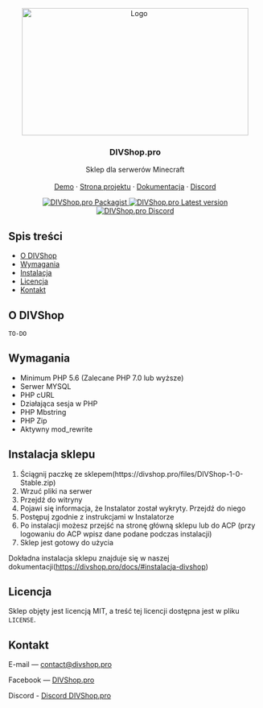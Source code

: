 <p align="center">
  <a href="https://divshop.pro">
    <img src="https://cdn-n.divshop.pro/images/divshop-logo.png" alt="Logo" width="450" height="253">
  </a>

  <h3 align="center">DIVShop.pro</h3>

  <p align="center">
    Sklep dla serwerów Minecraft
    <br>
    <br>
    <a href="https://demo.divshop.pro/">Demo</a>
    ·
    <a href="https://divshop.pro/">Strona projektu</a>
    ·
    <a href="https://divshop.pro/docs/">Dokumentacja</a>
    ·
    <a href="https://divshop.pro/discord/">Discord</a>
  </p>
  <p align="center">
    <a href="#">
      <img src="https://img.shields.io/packagist/dm/divshop/divshop" alt="DIVShop.pro Packagist">
    </a>
    <a href="#">
      <img src="https://img.shields.io/github/v/release/divshop/divshop?include_prereleases&sort=semver" alt="DIVShop.pro Latest version">
    </a>
    <a href="https://divshop.pro/discord/">
      <img src="https://img.shields.io/discord/768411593288712194?label=discord" alt="DIVShop.pro Discord">
    </a>
  </p>
</p>



## Spis treści

* [O DIVShop](#o-divshop)
* [Wymagania](#wymagania)
* [Instalacja](#instalacja-sklepu)
* [Licencja](#licencja)
* [Kontakt](#kontakt)




## O DIVShop

`TO-DO`



## Wymagania

<ul>
  <li>Minimum PHP 5.6 (Zalecane PHP 7.0 lub wyższe)</li>
  <li>Serwer MYSQL</li>
  <li>PHP cURL</li>
  <li>Działająca sesja w PHP</li>
  <li>PHP Mbstring</li>
  <li>PHP Zip</li>
  <li>Aktywny mod_rewrite</li>
</ul>


## Instalacja sklepu
 
<ol>
  <li>Ściągnij paczkę ze sklepem(https://divshop.pro/files/DIVShop-1-0-Stable.zip)</li>
  <li>Wrzuć pliki na serwer</li>
  <li>Przejdź do witryny</li>
  <li>Pojawi się informacja, że Instalator został wykryty. Przejdź do niego</li>
  <li>Postępuj zgodnie z instrukcjami w Instalatorze</li>
  <li>Po instalacji możesz przejść na stronę główną sklepu lub do ACP (przy logowaniu do ACP wpisz dane podane podczas instalacji)</li>
  <li>Sklep jest gotowy do użycia</li>
</ol>
 
Dokładna instalacja sklepu znajduje się w naszej dokumentacji(https://divshop.pro/docs/#instalacja-divshop)




## Licencja

Sklep objęty jest licencją MIT, a treść tej licencji dostępna jest w pliku `LICENSE`.




## Kontakt

E-mail — contact@divshop.pro

Facebook — [DIVShop.pro](https://facebook.com/divshoppro)

Discord - [Discord DIVShop.pro](https://divshop.pro/discord/)
